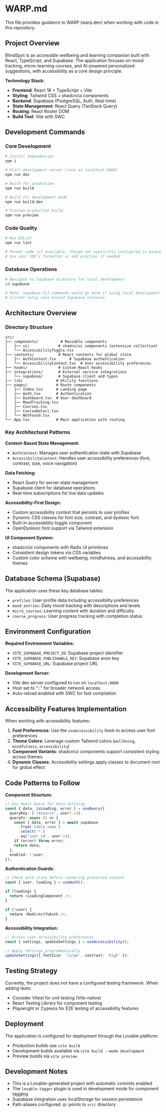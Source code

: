 # WARP.md

This file provides guidance to WARP (warp.dev) when working with code in this repository.

## Project Overview

BlindSpot is an accessible wellbeing and learning companion built with React, TypeScript, and Supabase. The application focuses on mood tracking, micro-learning courses, and AI-powered personalized suggestions, with accessibility as a core design principle.

**Technology Stack:**
- **Frontend**: React 18 + TypeScript + Vite
- **Styling**: Tailwind CSS + shadcn/ui components
- **Backend**: Supabase (PostgreSQL, Auth, Real-time)
- **State Management**: React Query (TanStack Query)
- **Routing**: React Router DOM
- **Build Tool**: Vite with SWC

## Development Commands

### Core Development
```bash
# Install dependencies
npm i

# Start development server (runs on localhost:8080)
npm run dev

# Build for production
npm run build

# Build for development mode
npm run build:dev

# Preview production build
npm run preview
```

### Code Quality
```bash
# Run ESLint
npm run lint

# Format code (if available, though not explicitly configured in package.json)
# Use your IDE's formatter or add prettier if needed
```

### Database Operations
```bash
# Navigate to Supabase directory for local development
cd supabase

# Note: Supabase CLI commands would go here if using local development
# Current setup uses hosted Supabase instance
```

## Architecture Overview

### Directory Structure
```
src/
├── components/          # Reusable components
│   ├── ui/             # shadcn/ui components (extensive collection)
│   └── AccessibilityToggle.tsx
├── contexts/           # React contexts for global state
│   ├── AuthContext.tsx      # Supabase authentication
│   └── AccessibilityContext.tsx  # User accessibility preferences
├── hooks/              # Custom React hooks
├── integrations/       # External service integrations
│   └── supabase/       # Supabase client and types
├── lib/               # Utility functions
├── pages/             # Route components
│   ├── Index.tsx      # Landing page
│   ├── Auth.tsx       # Authentication
│   ├── Dashboard.tsx  # User dashboard
│   ├── MoodTracking.tsx
│   ├── Courses.tsx
│   ├── CourseDetail.tsx
│   └── NotFound.tsx
└── App.tsx            # Main application with routing
```

### Key Architectural Patterns

**Context-Based State Management:**
- `AuthContext`: Manages user authentication state with Supabase
- `AccessibilityContext`: Handles user accessibility preferences (font, contrast, size, voice navigation)

**Data Fetching:**
- React Query for server state management
- Supabase client for database operations
- Real-time subscriptions for live data updates

**Accessibility-First Design:**
- Custom accessibility context that persists to user profiles
- Dynamic CSS classes for font size, contrast, and dyslexic font
- Built-in accessibility toggle component
- OpenDyslexic font support via Tailwind extension

**UI Component System:**
- shadcn/ui components with Radix UI primitives
- Consistent design tokens via CSS variables
- Custom color scheme with wellbeing, mindfulness, and accessibility themes

## Database Schema (Supabase)

The application uses these key database tables:
- `profiles`: User profile data including accessibility preferences
- `mood_entries`: Daily mood tracking with descriptions and levels
- `micro_courses`: Learning content with duration and difficulty
- `course_progress`: User progress tracking with completion status

## Environment Configuration

**Required Environment Variables:**
- `VITE_SUPABASE_PROJECT_ID`: Supabase project identifier
- `VITE_SUPABASE_PUBLISHABLE_KEY`: Supabase anon key
- `VITE_SUPABASE_URL`: Supabase project URL

**Development Server:**
- Vite dev server configured to run on `localhost:8080`
- Host set to "::" for broader network access
- Auto-reload enabled with SWC for fast compilation

## Accessibility Features Implementation

When working with accessibility features:

1. **Font Preferences**: Use the `useAccessibility` hook to access user font preferences
2. **Theme Colors**: Leverage custom Tailwind colors (`wellbeing`, `mindfulness`, `accessibility`)
3. **Component Variants**: shadcn/ui components support consistent styling across themes
4. **Dynamic Classes**: Accessibility settings apply classes to document root for global effect

## Code Patterns to Follow

**Component Structure:**
```typescript
// Use React Query for data fetching
const { data, isLoading, error } = useQuery({
  queryKey: ['resource', user?.id],
  queryFn: async () => {
    const { data, error } = await supabase
      .from('table_name')
      .select('*')
      .eq('user_id', user.id);
    if (error) throw error;
    return data;
  },
  enabled: !!user,
});
```

**Authentication Guards:**
```typescript
// Check auth state before rendering protected content
const { user, loading } = useAuth();

if (loading) {
  return <LoadingComponent />;
}

if (!user) {
  return <RedirectToAuth />;
}
```

**Accessibility Integration:**
```typescript
// Access user accessibility preferences
const { settings, updateSettings } = useAccessibility();

// Apply settings programmatically
updateSettings({ fontSize: 'large', contrast: 'high' });
```

## Testing Strategy

Currently, the project does not have a configured testing framework. When adding tests:
- Consider Vitest for unit testing (Vite-native)
- React Testing Library for component testing
- Playwright or Cypress for E2E testing of accessibility features

## Deployment

The application is configured for deployment through the Lovable platform:
- Production builds use `vite build`
- Development builds available via `vite build --mode development`  
- Preview builds via `vite preview`

## Development Notes

- This is a Lovable-generated project with automatic commits enabled
- The `lovable-tagger` plugin is used in development mode for component tagging
- Supabase integration uses localStorage for session persistence
- Path aliases configured: `@/` points to `src/` directory